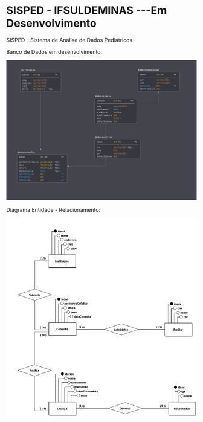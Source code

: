 # SISPED - IFSULDEMINAS ---Em Desenvolvimento
SISPED - Sistema de Análise de Dados Pediátricos

Banco de Dados em desenvolvimento: 

![alt text][Dark]

[Light]: https://github.com/marcos-bah/sisped-ifsuldeminas/blob/master/sql/databaseModelerLight.png "SISPED Database - tema light"

[Dark]: https://github.com/marcos-bah/sisped-ifsuldeminas/blob/master/sql/databaseModelerDark.png "SISPED Database - tema dark"

Diagrama Entidade - Relacionamento:

![alt text][brmodelo]

[brmodelo]:https://github.com/marcos-bah/sisped-ifsuldeminas/blob/master/sql/SispedMER.png "BrModelo - Diagrama ER"


